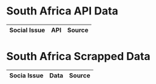 # South Africa API Data
| Social Issue  |  API | Source |
|---|---|---|

# South Africa Scrapped Data
| Socia Issue  |  Data | Source | 
|---|---|---|
